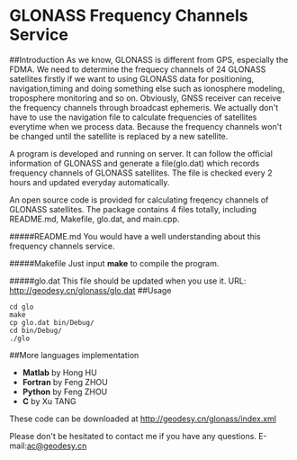 # GLONASS Frequency Channels Service
##Introduction
As we know, GLONASS is different from GPS, especially the FDMA. We need to determine the frequecy channels of 24 GLONASS satellites firstly if we want to using GLONASS data for positioning, navigation,timing and doing something else such as ionosphere modeling, troposphere monitoring and so on. Obviously, GNSS receiver can receive the frequency channels through broadcast ephemeris. We actually don't have to use the navigation file to calculate frequencies of satellites everytime when we process data. Because the frequency channels won't be changed until the satellite is replaced by a new satellite.

A program is developed and running on server. It can follow the official information of GLONASS and generate a file(glo.dat) which records frequency channels of GLONASS satellites. The file is checked every 2 hours and updated everyday automatically.

An open source code is provided for calculating freqency channels of GLONASS satellites. The package contains 4 files totally, including README.md, Makefile, glo.dat, and main.cpp.

#####README.md
You would have a well understanding about this frequency channels service.

#####Makefile
Just input <b>make</b> to compile the program.

#####glo.dat
This file should be updated when you use it. 
URL: http://geodesy.cn/glonass/glo.dat
##Usage
```
cd glo
make
cp glo.dat bin/Debug/
cd bin/Debug/
./glo
```
##More languages implementation
- <b>Matlab</b> by Hong HU
- <b>Fortran</b> by Feng ZHOU
- <b>Python</b> by Feng ZHOU
- <b>C</b> by Xu TANG

These code can be downloaded at http://geodesy.cn/glonass/index.xml




Please don't be hesitated to contact me if you have any questions.
E-mail:ac@geodesy.cn

